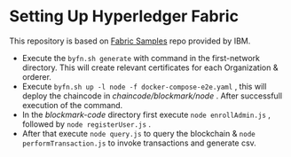 # Setting Up Hyperledger Fabric

This repository is based on [Fabric Samples](https://github.com/hyperledger/fabric-samples) repo provided by IBM.

* Execute the `byfn.sh generate` with command in the first-network directory. This will create relevant certificates for each Organization & orderer.
* Execute `byfn.sh up -l node -f docker-compose-e2e.yaml` , this will deploy the chaincode in *chaincode/blockmark/node* . After successfull execution of the command. 
* In the *blockmark-code* directory first execute `node enrollAdmin.js` , followed by `node registerUser.js` .
* After that execute `node query.js` to query the blockchain & `node performTransaction.js` to invoke transactions and generate csv.

